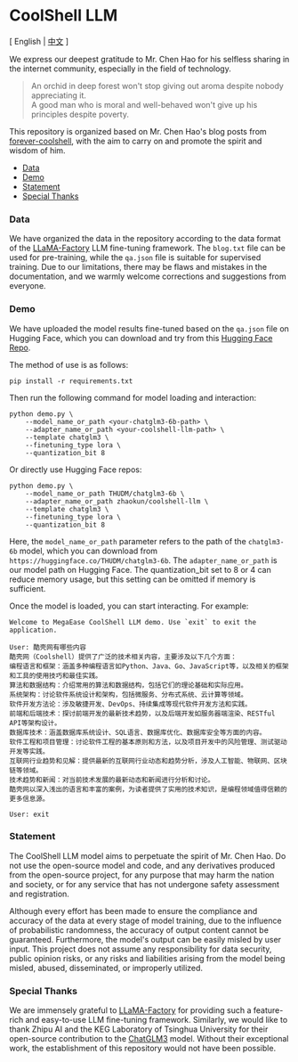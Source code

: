 # CoolShell LLM <!-- omit from toc -->

\[ English | [中文](./README.zh.md) \]

We express our deepest gratitude to Mr. Chen Hao for his selfless sharing in the internet community, especially in the field of technology.

> An orchid in deep forest won't stop giving out aroma despite nobody appreciating it.         
> A good man who is moral and well-behaved won't give up his principles despite poverty.

This repository is organized based on Mr. Chen Hao's blog posts from [forever-coolshell](https://github.com/soulteary/forever-coolshell), with the aim to carry on and promote the spirit and wisdom of him. 

- [Data](#data)
- [Demo](#demo)
- [Statement](#statement)
- [Special Thanks](#special-thanks)


### Data

We have organized the data in the repository according to the data format of the [LLaMA-Factory](https://github.com/hiyouga/LLaMA-Factory) LLM fine-tuning framework. The `blog.txt` file can be used for pre-training, while the `qa.json` file is suitable for supervised training. Due to our limitations, there may be flaws and mistakes in the documentation, and we warmly welcome corrections and suggestions from everyone.


### Demo

We have uploaded the model results fine-tuned based on the `qa.json` file on Hugging Face, which you can download and try from this [Hugging Face Repo](https://huggingface.co/zhaokun/coolshell-llm).


The method of use is as follows:

```
pip install -r requirements.txt
```

Then run the following command for model loading and interaction:

```
python demo.py \
    --model_name_or_path <your-chatglm3-6b-path> \
    --adapter_name_or_path <your-coolshell-llm-path> \
    --template chatglm3 \
    --finetuning_type lora \
    --quantization_bit 8
```

Or directly use Hugging Face repos:

```
python demo.py \
    --model_name_or_path THUDM/chatglm3-6b \
    --adapter_name_or_path zhaokun/coolshell-llm \
    --template chatglm3 \
    --finetuning_type lora \
    --quantization_bit 8
```

Here, the `model_name_or_path` parameter refers to the path of the `chatglm3-6b` model, which you can download from `https://huggingface.co/THUDM/chatglm3-6b`. The `adapter_name_or_path` is our model path on Hugging Face. The quantization_bit set to 8 or 4 can reduce memory usage, but this setting can be omitted if memory is sufficient.

Once the model is loaded, you can start interacting. For example:

```
Welcome to MegaEase CoolShell LLM demo. Use `exit` to exit the application.

User: 酷壳网有哪些内容
酷壳网（Coolshell）提供了广泛的技术相关内容，主要涉及以下几个方面：
编程语言和框架：涵盖多种编程语言如Python、Java、Go、JavaScript等，以及相关的框架和工具的使用技巧和最佳实践。
算法和数据结构：介绍常用的算法和数据结构，包括它们的理论基础和实际应用。
系统架构：讨论软件系统设计和架构，包括微服务、分布式系统、云计算等领域。
软件开发方法论：涉及敏捷开发、DevOps、持续集成等现代软件开发方法和实践。
前端和后端技术：探讨前端开发的最新技术趋势，以及后端开发如服务器端渲染、RESTful API等架构设计。
数据库技术：涵盖数据库系统设计、SQL语言、数据库优化、数据库安全等方面的内容。
软件工程和项目管理：讨论软件工程的基本原则和方法，以及项目开发中的风险管理、测试驱动开发等实践。
互联网行业趋势和见解：提供最新的互联网行业动态和趋势分析，涉及人工智能、物联网、区块链等领域。
技术趋势和新闻：对当前技术发展的最新动态和新闻进行分析和讨论。
酷壳网以深入浅出的语言和丰富的案例，为读者提供了实用的技术知识，是编程领域值得信赖的更多信息源。

User: exit
```


### Statement

The CoolShell LLM model aims to perpetuate the spirit of Mr. Chen Hao. Do not use the open-source model and code, and any derivatives produced from the open-source project, for any purpose that may harm the nation and society, or for any service that has not undergone safety assessment and registration.

Although every effort has been made to ensure the compliance and accuracy of the data at every stage of model training, due to the influence of probabilistic randomness, the accuracy of output content cannot be guaranteed. Furthermore, the model's output can be easily misled by user input. This project does not assume any responsibility for data security, public opinion risks, or any risks and liabilities arising from the model being misled, abused, disseminated, or improperly utilized.


### Special Thanks
We are immensely grateful to [LLaMA-Factory](https://github.com/hiyouga/LLaMA-Factory) for providing such a feature-rich and easy-to-use LLM fine-tuning framework. Similarly, we would like to thank Zhipu AI and the KEG Laboratory of Tsinghua University for their open-source contribution to the [ChatGLM3](https://github.com/THUDM/ChatGLM3) model. Without their exceptional work, the establishment of this repository would not have been possible.